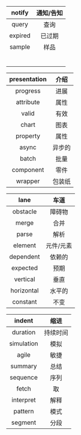 

| notify  | 通知/告知 |
| :-----: | :-------: |
|  query  |   查询    |
| expired |  已过期   |
| sample  |   样品    |
|         |           |
|         |           |
|         |           |
|         |           |
|         |           |
|         |           |



| presentation |  介绍  |
| :----------: | :----: |
|   progress   |  进展  |
|  attribute   |  属性  |
|    valid     |  有效  |
|    chart     |  图表  |
|   property   |  属性  |
|    async     | 异步的 |
|    batch     |  批量  |
|  component   |  零件  |
|   wrapper    | 包装纸 |

|    lane    |   车道    |
| :--------: | :-------: |
|  obstacle  |  障碍物   |
|   merge    |   合并    |
|   parse    |   解析    |
|  element   | 元件/元素 |
| dependent  |  依赖的   |
|  expected  |   预期    |
|  vertical  |   垂直    |
| horizontal |  水平的   |
|  constant  |   不变    |

|   indent   |   缩进   |
| :--------: | :------: |
|  duration  | 持续时间 |
| simulation |   模拟   |
|   agile    |   敏捷   |
|  summary   |   总结   |
|  sequence  |   序列   |
|   fetch    |    取    |
| interpret  |   解释   |
|  pattern   |   模式   |
|  segment   |   分段   |

